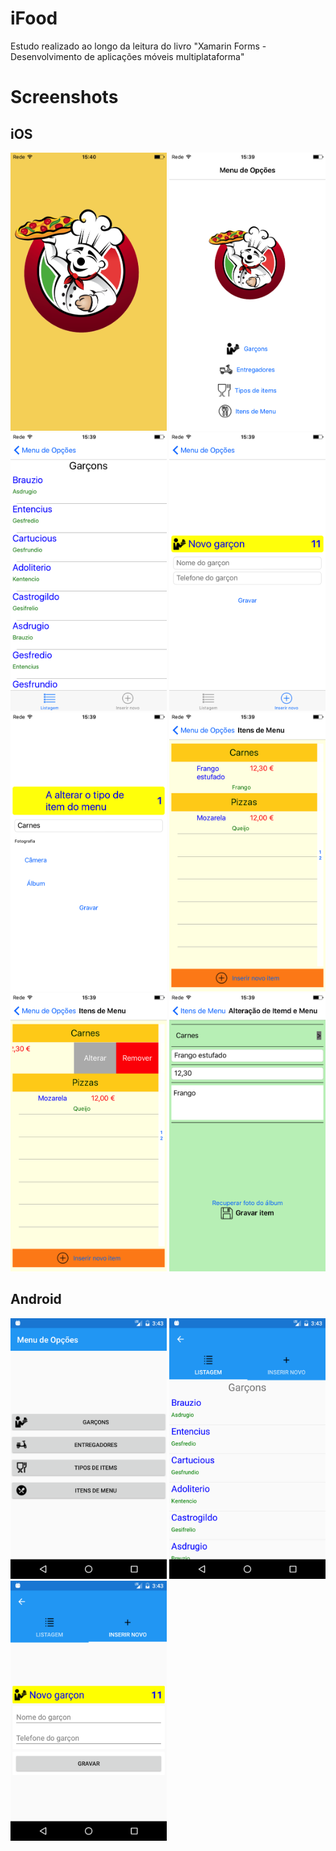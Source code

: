 # iFood
Estudo realizado ao longo da leitura do livro "Xamarin Forms - Desenvolvimento de aplicações móveis multiplataforma"

# Screenshots
## iOS
<img src="https://github.com/castroruifilipe/iFood/blob/master/Screenshots/iOS/01.png" width="250">
<img src="https://github.com/castroruifilipe/iFood/blob/master/Screenshots/iOS/02.png" width="250">
<img src="https://github.com/castroruifilipe/iFood/blob/master/Screenshots/iOS/03.png" width="250">
<img src="https://github.com/castroruifilipe/iFood/blob/master/Screenshots/iOS/04.png" width="250">
<img src="https://github.com/castroruifilipe/iFood/blob/master/Screenshots/iOS/05.png" width="250">
<img src="https://github.com/castroruifilipe/iFood/blob/master/Screenshots/iOS/06.png" width="250">
<img src="https://github.com/castroruifilipe/iFood/blob/master/Screenshots/iOS/07.png" width="250">
<img src="https://github.com/castroruifilipe/iFood/blob/master/Screenshots/iOS/08.png" width="250">

## Android
<img src="https://github.com/castroruifilipe/iFood/blob/master/Screenshots/Android/01.png" width="250">
<img src="https://github.com/castroruifilipe/iFood/blob/master/Screenshots/Android/02.png" width="250">
<img src="https://github.com/castroruifilipe/iFood/blob/master/Screenshots/Android/03.png" width="250">